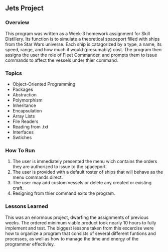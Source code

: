 ## Jets Project
### Overview
This program was written as a Week-3 homework assignment for Skill Distillery. Its function is to simulate a theoretical spaceport
filled with ships from the Star Wars universe. Each ship is catagorized by a type, a name, its speed, range, and how much it would (presumably) cost.
The program then assigns the user the role of Fleet Commander, and prompts them to issue commands to affect the vessels under thier command.

### Topics
* Object-Oriented Programming
* Packages
* Abstraction
* Polymorphism
* Inheritance
* Encapsulation
* Array Lists
* File Readers
* Reading from .txt
* Interfaces
* Swtiches

### How To Run
1. The user is immediately presented the menu wich contains the orders they are authorized to issue to the spaceport. 
2. The user is provided with a default roster of ships that will behave as the menu commands direct.
3. The user may add custom vessels or delete any created or existing craft.
4. Resigning from thier command exits the program.

### Lessons Learned
This was an enormous project, dwarfing the assignments of previous weeks. The ordered minimum viable product took nearly 
10 hours to fully implement and test. The biggest lessons taken from this excercise were how to organize a program that consists 
of several different funtions and processes, as well as how to manage the time and energy of the programmer effectivley. 

